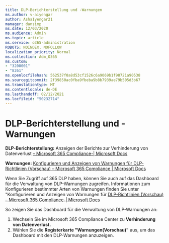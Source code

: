 ```yaml
---
title: DLP-Berichterstellung und -Warnungen
ms.author: v-aiyengar
author: AshaIyengar21
manager: dansimp
ms.date: 12/03/2020
ms.audience: Admin
ms.topic: article
ms.service: o365-administration
ROBOTS: NOINDEX, NOFOLLOW
localization_priority: Normal
ms.collection: Adm_O365
ms.custom:
- "3200001"
- "8261"
ms.openlocfilehash: 562537f0a8d53cf1526c6a9069b1f98721a90538
ms.sourcegitcommit: 2f39850ac0fba9fbeba9b8b7939ae79b505d3b67
ms.translationtype: MT
ms.contentlocale: de-DE
ms.lasthandoff: 02/12/2021
ms.locfileid: "50232714"
---
```

# <a name="dlp-reporting-and-alerts"></a>DLP-Berichterstellung und -Warnungen

**DLP-Berichterstellung:** Anzeigen der Berichte zur Verhinderung von Datenverlust [– Microsoft 365 Compliance-| Microsoft Docs](https://docs.microsoft.com/microsoft-365/compliance/view-the-dlp-reports?view=o365-worldwide&preserve-view=true)

**Warnungen:** [Konfigurieren und Anzeigen von Warnungen für DLP-Richtlinien (Vorschau) – Microsoft 365 Compliance | Microsoft Docs](https://docs.microsoft.com/microsoft-365/compliance/dlp-configure-view-alerts-policies?view=o365-worldwide&preserve-view=true)

 Wenn Sie Zugriff auf 365 DLP haben, können Sie auch auf das Dashboard für die Verwaltung von DLP-Warnungen zugreifen.  Informationen zum Konfigurieren bestimmter Arten von Warnungen finden Sie unter "Konfigurieren und Anzeigen von Warnungen für [DLP-Richtlinien (Vorschau) – Microsoft 365 Compliance-| Microsoft Docs](https://docs.microsoft.com/microsoft-365/compliance/dlp-configure-view-alerts-policies?view=o365-worldwide#licensing-for-alert-configuration-options&preserve-view=true)

So zeigen Sie das Dashboard für die Verwaltung von DLP-Warnungen an:

1. Wechseln Sie im Microsoft 365 Compliance Center zu **Verhinderung von Datenverlust.**
1. Wählen Sie die **Registerkarte "Warnungen(Vorschau)"** aus, um das Dashboard mit den DLP-Warnungen anzuzeigen.